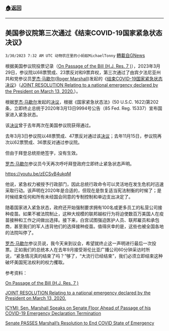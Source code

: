 ###  [:house:返回](README.md)
---


## 美国参议院第三次通过《结束COVID-19国家紧急状态决议》
`3/30/2023 7:32 AM UTC 动物农庄里的小蚂蚁MichaelTonny` [轉載自GNews](https://gnews.org/articles/1058868)

根据美国参议院投票记录（[On Passage of the Bill (H.J. Res. 7 )](https://www.senate.gov/legislative/LIS/roll_call_votes/vote1181/vote_118_1_00080.htm)），2023年3月29日，参议院以68票赞成、23票反对和9票弃权，第三次通过了由宾夕法尼亚州共和党参议员[罗杰·马歇尔](https://www.marshall.senate.gov/)([Roger Marshall](https://www.marshall.senate.gov/))发起的《[结束COVID-19国家紧急状态决议](https://www.marshall.senate.gov/wp-content/uploads/ROS22081.pdf)》（[JOINT RESOLUTION Relating to a national emergency declared by the President on March 13, 2020.](https://www.marshall.senate.gov/wp-content/uploads/ROS22081.pdf)）。

根据[罗杰·马歇尔](https://www.marshall.senate.gov/)发起的[决议](https://www.marshall.senate.gov/wp-content/uploads/ROS22081.pdf)，根据《国家紧急状态法》(50 U.S.C. 1622)第202条，立即终止总统于2020年3月13日9994号公告（85 Fed. Reg. 15337）宣布国家进入紧急状态。

该[决议](https://www.marshall.senate.gov/wp-content/uploads/ROS22081.pdf)曾于去年两次在美国参议院获得通过。

去年3月3日参议院以48票赞成、47票反对通过该[决议](https://www.marshall.senate.gov/wp-content/uploads/ROS22081.pdf)；去年11月15日，参议院再次以62票赞成、36票反对通过参议院。

但由于拜登总统拒绝签字，没有生效。

[罗杰·马歇尔](https://www.marshall.senate.gov/)参议员今天再次呼吁拜登政府立即终止紧急状态声明。

https://youtu.be/zECSvB4ukqM

他说，紧急权力被授予行政部门，因此总统行政命令可以灵活地在发生危机时迅速采取行动。该声明在2020年是合适的，但现在是恢复适当宪法制衡的时候了；是时候结束任何和所有未经国会同意的专制控制和单边支出决定了。

随着国家进入紧急状态，政府还开始强制要求拥有100名或更多员工的私营公司接种疫苗。如果不被法院制止，这种大规模的联邦越权行为将迫使数百万美国人在疫苗接种和工作之间做出选择。接下来，白宫试图强迫医护人员、联邦雇员和承包商，甚至我们的军人违背他们的选择接种疫苗。值得庆幸的是，这些也被全国各地的法院叫停了。

[罗杰·马歇尔](https://www.marshall.senate.gov/)参议员说，我今天来到议会，希望就终止这一声明进行最后一次投票。正如我们的总统本人在去年9月接受哥伦比亚广播公司60分钟采访时所说，“紧急情况真的结束了吗？”够了，“大流行已经结束”，我们必须立即结束这种破坏美国宪法权利的权力攫取。

参考资料：

[On Passage of the Bill (H.J. Res. 7 )](https://www.senate.gov/legislative/LIS/roll_call_votes/vote1181/vote_118_1_00080.htm)

[JOINT RESOLUTION Relating to a national emergency declared by the President on March 13, 2020.](https://www.marshall.senate.gov/wp-content/uploads/ROS22081.pdf)

[ICYMI: Sen. Marshall Speaks on Senate Floor Ahead of Passage of his COVID-19 Emergency Declaration Termination](https://www.marshall.senate.gov/newsroom/press-releases/icymi-sen-marshall-speaks-on-senate-floor-ahead-of-passage-of-his-covid-19-emergency-declaration-termination/)

[Senate PASSES Marshall’s Resolution to End COVID State of Emergency](https://www.marshall.senate.gov/newsroom/press-releases/senate-passes-marshalls-resolution-to-end-covid-state-of-emergency/)
